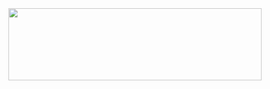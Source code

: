 <a href="https://olivermak.es/">
  <img src="https://olivermak.es/resources/icons/favicon144.svg" width="100%" height="144">
</a>